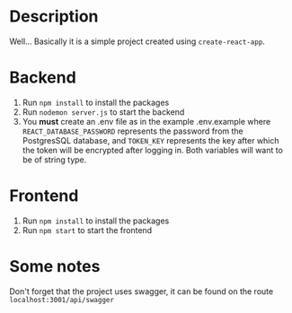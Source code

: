 # Description

Well... Basically it is a simple project created using `create-react-app`.

# Backend

1. Run `npm install` to install the packages
2. Run `nodemon server.js` to start the backend
3. You **must** create an .env file as in the example .env.example where `REACT_DATABASE_PASSWORD` represents the password from the PostgresSQL database, and `TOKEN_KEY` represents the key after which the token will be encrypted after logging in. Both variables will want to be of string type.

# Frontend

1. Run `npm install` to install the packages
2. Run `npm start` to start the frontend

# Some notes

Don't forget that the project uses swagger, it can be found on the route `localhost:3001/api/swagger`
